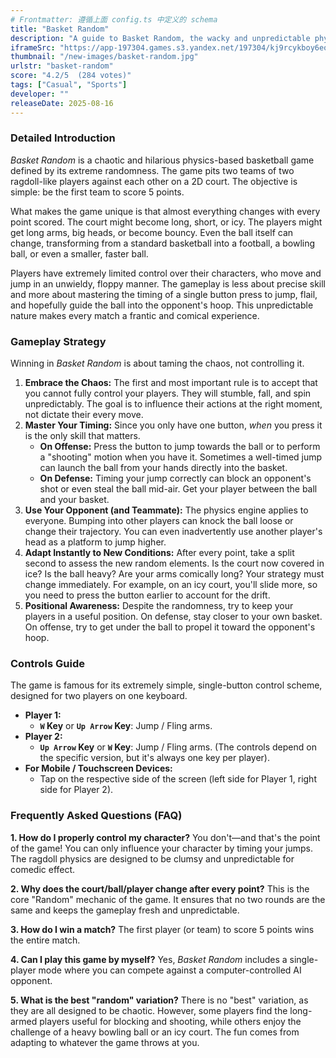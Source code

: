 ```yaml
---
# Frontmatter: 遵循上面 config.ts 中定义的 schema
title: "Basket Random"
description: "A guide to Basket Random, the wacky and unpredictable physics-based basketball game. Learn the one-button controls, strategies for embracing chaos, and how to win in this hilarious 2-player game."
iframeSrc: "https://app-197304.games.s3.yandex.net/197304/kj9rcykboy6eol5xnn250jesr7v0hoh1/index.html"
thumbnail: "/new-images/basket-random.jpg"
urlstr: "basket-random"
score: "4.2/5  (284 votes)"
tags: ["Casual", "Sports"]
developer: ""
releaseDate: 2025-08-16
---
```





### Detailed Introduction

*Basket Random* is a chaotic and hilarious physics-based basketball game defined by its extreme randomness. The game pits two teams of two ragdoll-like players against each other on a 2D court. The objective is simple: be the first team to score 5 points.

What makes the game unique is that almost everything changes with every point scored. The court might become long, short, or icy. The players might get long arms, big heads, or become bouncy. Even the ball itself can change, transforming from a standard basketball into a football, a bowling ball, or even a smaller, faster ball.

Players have extremely limited control over their characters, who move and jump in an unwieldy, floppy manner. The gameplay is less about precise skill and more about mastering the timing of a single button press to jump, flail, and hopefully guide the ball into the opponent's hoop. This unpredictable nature makes every match a frantic and comical experience.

### Gameplay Strategy

Winning in *Basket Random* is about taming the chaos, not controlling it.

1.  **Embrace the Chaos:** The first and most important rule is to accept that you cannot fully control your players. They will stumble, fall, and spin unpredictably. The goal is to influence their actions at the right moment, not dictate their every move.
2.  **Master Your Timing:** Since you only have one button, *when* you press it is the only skill that matters.
    *   **On Offense:** Press the button to jump towards the ball or to perform a "shooting" motion when you have it. Sometimes a well-timed jump can launch the ball from your hands directly into the basket.
    *   **On Defense:** Timing your jump correctly can block an opponent's shot or even steal the ball mid-air. Get your player between the ball and your basket.
3.  **Use Your Opponent (and Teammate):** The physics engine applies to everyone. Bumping into other players can knock the ball loose or change their trajectory. You can even inadvertently use another player's head as a platform to jump higher.
4.  **Adapt Instantly to New Conditions:** After every point, take a split second to assess the new random elements. Is the court now covered in ice? Is the ball heavy? Are your arms comically long? Your strategy must change immediately. For example, on an icy court, you'll slide more, so you need to press the button earlier to account for the drift.
5.  **Positional Awareness:** Despite the randomness, try to keep your players in a useful position. On defense, stay closer to your own basket. On offense, try to get under the ball to propel it toward the opponent's hoop.

### Controls Guide

The game is famous for its extremely simple, single-button control scheme, designed for two players on one keyboard.

*   **Player 1:**
    *   **`W` Key** or **`Up Arrow` Key**: Jump / Fling arms.
*   **Player 2:**
    *   **`Up Arrow` Key** or **`W` Key**: Jump / Fling arms. (The controls depend on the specific version, but it's always one key per player).
*   **For Mobile / Touchscreen Devices:**
    *   Tap on the respective side of the screen (left side for Player 1, right side for Player 2).

### Frequently Asked Questions (FAQ)

**1. How do I properly control my character?**
You don't—and that's the point of the game! You can only influence your character by timing your jumps. The ragdoll physics are designed to be clumsy and unpredictable for comedic effect.

**2. Why does the court/ball/player change after every point?**
This is the core "Random" mechanic of the game. It ensures that no two rounds are the same and keeps the gameplay fresh and unpredictable.

**3. How do I win a match?**
The first player (or team) to score 5 points wins the entire match.

**4. Can I play this game by myself?**
Yes, *Basket Random* includes a single-player mode where you can compete against a computer-controlled AI opponent.

**5. What is the best "random" variation?**
There is no "best" variation, as they are all designed to be chaotic. However, some players find the long-armed players useful for blocking and shooting, while others enjoy the challenge of a heavy bowling ball or an icy court. The fun comes from adapting to whatever the game throws at you.


